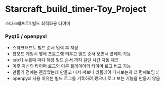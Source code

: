 # Starcraft_build_timer-Toy_Project
스타크래프트1 빌드 최적화용 타이머 
### Pyqt5 / openpyxl
* 스타크래프트 빌드 순서 입력 후 저장
* 창모드 게임시 옆에 프로그램 띄우고 빌드 순서 보면서 플레이 가능
* tab키 누를때 마다 해당 빌드 순서 까지 걸린 시간 자동 체크
* 이후 자신의 타이머 로그와 다른 플레이어의 타이머 로그 비교 가능
* 만들기 전에는 괜찮았는데 만들고 나서 써보니 리플레이 다시보는게 더 편해보임 :(
* openpyxl 사용 이유는 빌드 로그를 기록하려 했으나 로그 보는 기능을 만들지 않음
